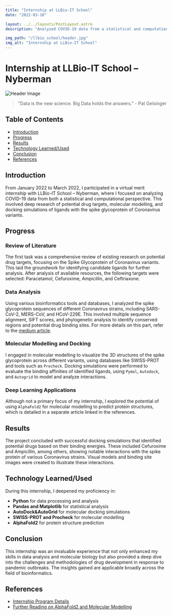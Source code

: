```yaml
---
title: "Internship at LLBio-IT School"
date: "2022-03-10"

layout: ../../layouts/PostLayout.astro
description: "Analyzed COVID-19 data from a statistical and computational perspective, focusing on data-driven insights."

img_path: "/llbio_school/header.jpg"
img_alt: "Internship at LLBio-IT School"
---
```


# Internship at LLBio-IT School – Nyberman

![Header Image](/llbio_school/learn.jpg)

> "Data is the new science. Big Data holds the answers." - Pat Gelsinger

## Table of Contents
- [Introduction](#introduction)
- [Progress](#progress)
- [Results](#results)
- [Technology Learned/Used](#technology-learnedused)
- [Conclusion](#conclusion)
- [References](#references)

## Introduction
From January 2022 to March 2022, I participated in a virtual merit internship with LLBio-IT School – Nyberman, where I focused on analyzing COVID-19 data from both a statistical and computational perspective. This involved deep research of potential drug targets, molecular modelling, and docking simulations of ligands with the spike glycoprotein of Coronavirus variants.

## Progress
### Review of Literature
The first task was a comprehensive review of existing research on potential drug targets, focusing on the Spike Glycoprotein of Coronavirus variants. This laid the groundwork for identifying candidate ligands for further analysis. After analysis of available resources, the following targets were selected: Paracetamol, Cefuroxime, Ampicillin, and Ceftriaxone.

### Data Analysis
Using various bioinformatics tools and databases, I analyzed the spike glycoprotein sequences of different Coronavirus strains, including SARS-CoV-2, MERS-CoV, and HCoV-229E. This involved multiple sequence alignment, SIFT scores, and phylogenetic analysis to identify conserved regions and potential drug binding sites. For more details on this part, refer to the [medium article](https://medium.com/@gromdimon/nyberman-internship-2022-4715cc6f4d75).

### Molecular Modelling and Docking
I engaged in molecular modelling to visualize the 3D structures of the spike glycoprotein across different variants, using databases like SWISS-PROT and tools such as `Procheck`. Docking simulations were performed to evaluate the binding affinities of identified ligands, using `Pymol`, `Autodock`, and `Autogrid` to model and analyze interactions.

### Deep Learning Applications
Although not a primary focus of my internship, I explored the potential of using `AlphaFold2` for molecular modelling to predict protein structures, which is detailed in a separate article linked in the references.

## Results
The project concluded with successful docking simulations that identified potential drugs based on their binding energies. These included Cefuroxime and Ampicillin, among others, showing notable interactions with the spike protein of various Coronavirus strains. Visual models and binding site images were created to illustrate these interactions.

## Technology Learned/Used
During this internship, I deepened my proficiency in:
- **Python** for data processing and analysis
- **Pandas and Matplotlib** for statistical analysis
- **AutoDock&AutoGrid** for molecular docking simulations
- **SWISS-PROT and Procheck** for molecular modelling
- **AlphaFold2** for protein structure prediction

## Conclusion
This internship was an invaluable experience that not only enhanced my skills in data analysis and molecular biology but also provided a deep dive into the challenges and methodologies of drug development in response to pandemic outbreaks. The insights gained are applicable broadly across the field of bioinformatics.

## References
- [Internship Program Details](https://www.llbschool.org/internship-trainings)
- [Further Reading on AlphaFold2 and Molecular Modelling](https://medium.com/@gromdimon/nyberman-internship-2022-4715cc6f4d75)

